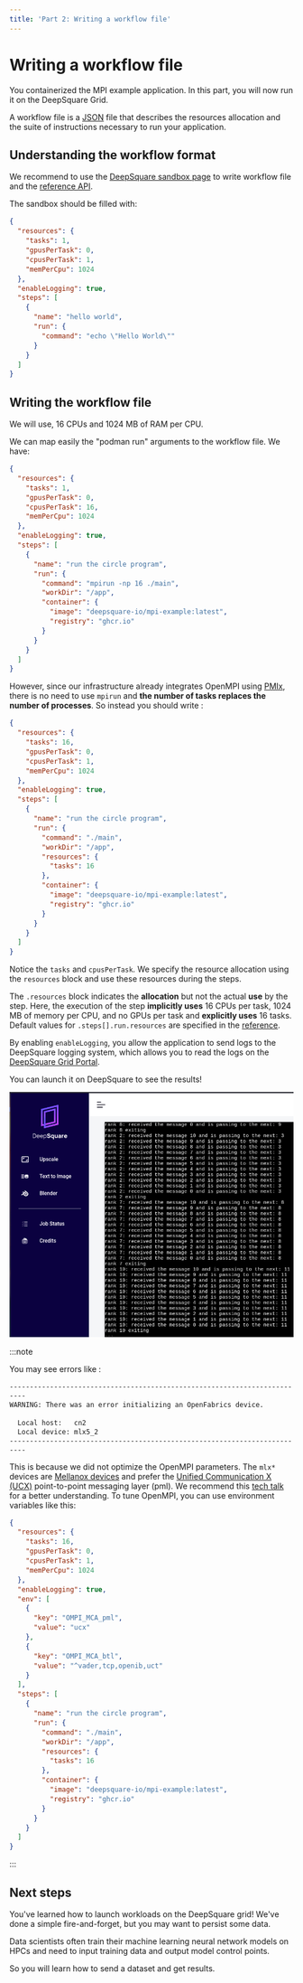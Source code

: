 ```yaml
---
title: 'Part 2: Writing a workflow file'
---
```


# Writing a workflow file

You containerized the MPI example application. In this part, you will now run it on the DeepSquare Grid.

A workflow file is a [JSON](https://developer.mozilla.org/en-US/docs/Web/JavaScript/Reference/Global_Objects/JSON) file that describes the resources allocation and the suite of instructions necessary to run your application.

## Understanding the workflow format

We recommend to use the [DeepSquare sandbox page](https://app.deepsquare.run/sandbox) to write workflow file and the [reference API](/docs/deploy-deepsquare/workflow-api-reference/job).

The sandbox should be filled with:

```json
{
  "resources": {
    "tasks": 1,
    "gpusPerTask": 0,
    "cpusPerTask": 1,
    "memPerCpu": 1024
  },
  "enableLogging": true,
  "steps": [
    {
      "name": "hello world",
      "run": {
        "command": "echo \"Hello World\""
      }
    }
  ]
}
```

## Writing the workflow file

We will use, 16 CPUs and 1024 MB of RAM per CPU.

We can map easily the "podman run" arguments to the workflow file. We have:

```json title="Workflow"
{
  "resources": {
    "tasks": 1,
    "gpusPerTask": 0,
    "cpusPerTask": 16,
    "memPerCpu": 1024
  },
  "enableLogging": true,
  "steps": [
    {
      "name": "run the circle program",
      "run": {
        "command": "mpirun -np 16 ./main",
        "workDir": "/app",
        "container": {
          "image": "deepsquare-io/mpi-example:latest",
          "registry": "ghcr.io"
        }
      }
    }
  ]
}
```

However, since our infrastructure already integrates OpenMPI using [PMIx](https://pmix.github.io/standard), there is no need to use `mpirun` and **the number of tasks replaces the number of processes**. So instead you should write :

```json title="Workflow"
{
  "resources": {
    "tasks": 16,
    "gpusPerTask": 0,
    "cpusPerTask": 1,
    "memPerCpu": 1024
  },
  "enableLogging": true,
  "steps": [
    {
      "name": "run the circle program",
      "run": {
        "command": "./main",
        "workDir": "/app",
        "resources": {
          "tasks": 16
        },
        "container": {
          "image": "deepsquare-io/mpi-example:latest",
          "registry": "ghcr.io"
        }
      }
    }
  ]
}
```

Notice the `tasks` and `cpusPerTask`. We specify the resource allocation using the `resources` block and use these resources during the steps.

The `.resources` block indicates the **allocation** but not the actual **use** by the step. Here, the execution of the step **implicitly uses** 16 CPUs per task, 1024 MB of memory per CPU, and no GPUs per task and **explicitly uses** 16 tasks. Default values for `.steps[].run.resources` are specified in the [reference](/docs/deploy-deepsquare/workflow-api-reference/job#stepsrunresources-steprunresources).

By enabling `enableLogging`, you allow the application to send logs to the DeepSquare logging system, which allows you to read the logs on the [DeepSquare Grid Portal](https://app.deepsquare.run).

You can launch it on DeepSquare to see the results!

<div style={{textAlign: 'center'}}>

![image-20230309130529222](./part-2.assets/image-20230309130529222.png)

</div>

:::note

You may see errors like :

```shell
--------------------------------------------------------------------------
WARNING: There was an error initializing an OpenFabrics device.

  Local host:   cn2
  Local device: mlx5_2
--------------------------------------------------------------------------
```

This is because we did not optimize the OpenMPI parameters. The `mlx*` devices are [Mellanox devices](https://www.nvidia.com/en-us/networking/) and prefer the [Unified Communication X (UCX)](https://openucx.org) point-to-point messaging layer (pml). We recommend this [tech talk](https://www.youtube.com/watch?v=C4XfxUoSYQs) for a better understanding. To tune OpenMPI, you can use environment variables like this:

```json title="Workflow"
{
  "resources": {
    "tasks": 16,
    "gpusPerTask": 0,
    "cpusPerTask": 1,
    "memPerCpu": 1024
  },
  "enableLogging": true,
  "env": [
    {
      "key": "OMPI_MCA_pml",
      "value": "ucx"
    },
    {
      "key": "OMPI_MCA_btl",
      "value": "^vader,tcp,openib,uct"
    }
  ],
  "steps": [
    {
      "name": "run the circle program",
      "run": {
        "command": "./main",
        "workDir": "/app",
        "resources": {
          "tasks": 16
        },
        "container": {
          "image": "deepsquare-io/mpi-example:latest",
          "registry": "ghcr.io"
        }
      }
    }
  ]
}
```

:::

## Next steps

You've learned how to launch workloads on the DeepSquare grid! We've done a simple fire-and-forget, but you may want to persist some data.

Data scientists often train their machine learning neural network models on HPCs and need to input training data and output model control points.

So you will learn how to send a dataset and get results.
